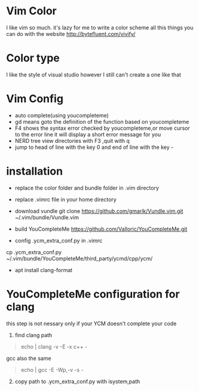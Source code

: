 # Vim Color
I like vim so much.
it's lazy for me to write a color scheme
all this things you can do with the website
http://bytefluent.com/vivify/

# Color type
I like the style of visual studio however I still can't create a one like that

# Vim Config

* auto complete(using youcompleteme)
* gd means goto the definition of the function based on youcompleteme
* F4 shows the syntax error checked by youcompleteme,or move cursor to the error line it will display a short error message for you
* NERD tree view directories with F3 ,quit with q
* jump to head of line with the key 0 and end of line with the key -

# installation

* replace the color folder and bundle folder in .vim directory

* replace .vimrc file in your home directory

* download vundle
git clone https://github.com/gmarik/Vundle.vim.git ~/.vim/bundle/Vundle.vim

* build YouCompleteMe
https://github.com/Valloric/YouCompleteMe.git

* config .ycm_extra_conf.py in .vimrc

cp .ycm_extra_conf.py ~/.vim/bundle/YouCompleteMe/third_party/ycmd/cpp/ycm/

* apt install clang-format

# YouCompleteMe configuration for clang
this step is not nessary only if your YCM doesn't complete your code

1. find clang path
> echo | clang -v -E -x c++ -

gcc also the same
> echo | gcc -E -Wp,-v -s -

2. copy path to .ycm_extra_conf.py with isystem,path
